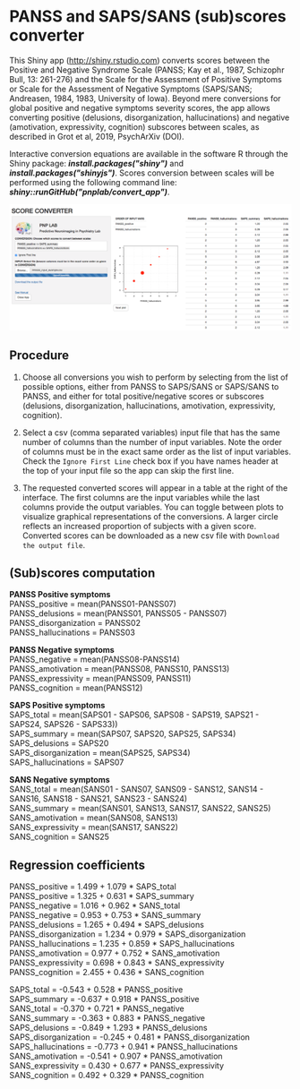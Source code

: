

# PANSS and SAPS/SANS (sub)scores converter

This Shiny app (http://shiny.rstudio.com) converts scores between the Positive and Negative Syndrome Scale (PANSS; Kay et al., 1987, Schizophr Bull, 13: 261-276) and the Scale for the Assessment of Positive Symptoms or Scale for the Assessment of Negative Symptoms (SAPS/SANS; Andreasen, 1984, 1983, University of Iowa). Beyond mere conversions for global positive and negative symptoms severity scores, the app allows converting positive (delusions, disorganization, hallucinations) and negative (amotivation, expressivity, cognition) subscores between scales, as described in Grot et al, 2019, PsychArXiv (DOI).  

Interactive conversion equations are available in the software R through the Shiny package: **_install.packages("shiny")_** and **_install.packages("shinyjs")_**. Scores conversion between scales will be performed using the following command line: **_shiny::runGitHub("pnplab/convert_app")_**.


![](interface.png)


## Procedure

1. Choose all conversions you wish to perform by selecting from the list of possible options, either from PANSS to SAPS/SANS or SAPS/SANS to PANSS, and either for total positive/negative scores or subscores (delusions, disorganization, hallucinations, amotivation, expressivity, cognition).

2. Select a csv (comma separated variables) input file that has the same number of columns than the number of input variables. Note the order of columns must be in the exact same order as the list of input variables. Check the `Ignore First Line` check box if you have names header at the top of your input file so the app can skip the first line.

3. The requested converted scores will appear in a table at the right of the interface. The first columns are the input variables while the last columns provide the output variables. You can toggle between plots to visualize graphical representations of the conversions. A larger circle reflects an increased proportion of subjects with a given score. Converted scores can be downloaded as a new csv file with `Download the output file`.


## (Sub)scores computation   

**PANSS Positive symptoms** <br/>
PANSS_positive = mean(PANSS01-PANSS07) <br/>
PANSS_delusions = mean(PANSS01, PANSS05 - PANSS07) <br/> 
PANSS_disorganization = PANSS02 <br/>
PANSS_hallucinations = PANSS03 <br/>
		
**PANSS Negative symptoms** <br/>
PANSS_negative = mean(PANSS08-PANSS14) <br/>
PANSS_amotivation = mean(PANSS08, PANSS10, PANSS13) <br/> 
PANSS_expressivity = mean(PANSS09, PANSS11) <br/>
PANSS_cognition = mean(PANSS12) <br/>
	
**SAPS Positive symptoms** <br/>
SAPS_total = mean(SAPS01 - SAPS06, SAPS08 - SAPS19, SAPS21 - SAPS24, SAPS26 - SAPS33)) <br/> 
SAPS_summary = mean(SAPS07, SAPS20, SAPS25, SAPS34) <br/>
SAPS_delusions = SAPS20 <br/> 
SAPS_disorganization = mean(SAPS25, SAPS34) <br/> 
SAPS_hallucinations = SAPS07 <br/>
	
**SANS Negative symptoms** <br/>
SANS_total = mean(SANS01 - SANS07, SANS09 - SANS12, SANS14 - SANS16, SANS18 - SANS21, SANS23 - SANS24) <br/>
SANS_summary = mean(SANS01, SANS13, SANS17, SANS22, SANS25) <br/>
SANS_amotivation = mean(SANS08, SANS13) <br/>
SANS_expressivity = mean(SANS17, SANS22) <br/>
SANS_cognition = SANS25 <br/>

## Regression coefficients

PANSS_positive		=	1.499	+	1.079	*	SAPS_total<br/>
PANSS_positive		=	1.325	+	0.631	*	SAPS_summary <br/>
PANSS_negative		=	1.016	+	0.962	*	SANS_total <br/>
PANSS_negative		=	0.953	+	0.753	*	SANS_summary <br/>
PANSS_delusions		=	1.265	+	0.494	*	SAPS_delusions <br/>
PANSS_disorganization	=	1.234	+	0.979	*	SAPS_disorganization <br/>
PANSS_hallucinations	=	1.235	+	0.859	*	SAPS_hallucinations <br/>
PANSS_amotivation	=	0.977	+	0.752	*	SANS_amotivation <br/>
PANSS_expressivity	=	0.698	+	0.843	*	SANS_expressivity <br/>
PANSS_cognition		=	2.455	+	0.436	*	SANS_cognition <br/>

SAPS_total		=	-0.543	+	0.528	*	PANSS_positive <br/>
SAPS_summary		=	-0.637	+	0.918	*	PANSS_positive <br/>
SANS_total		=	-0.370	+	0.721	*	PANSS_negative <br/>
SANS_summary		=	-0.363	+	0.883	*	PANSS_negative <br/>
SAPS_delusions		=	-0.849	+	1.293	*	PANSS_delusions <br/>
SAPS_disorganization	=	-0.245	+	0.481	*	PANSS_disorganization <br/>
SAPS_hallucinations	=	-0.773	+	0.941	*	PANSS_hallucinations <br/>
SANS_amotivation	=	-0.541	+	0.907	*	PANSS_amotivation <br/>
SANS_expressivity	=	0.430	+	0.677	*	PANSS_expressivity <br/>
SANS_cognition		=	0.492	+	0.329	*	PANSS_cognition <br/>




